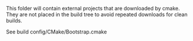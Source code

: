 This folder will contain external projects that are downloaded by cmake. They are not placed in the build tree to avoid repeated downloads for clean builds.

See build config/CMake/Bootstrap.cmake
